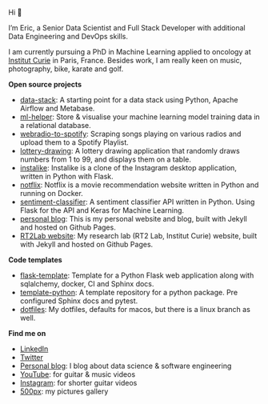 Hi 👋

I’m Eric, a Senior Data Scientist and Full Stack Developer with additional Data Engineering and DevOps skills.

I am currently pursuing a PhD in Machine Learning applied to oncology at [Institut Curie](https://institut-curie.org/) in Paris, France. 
Besides work, I am really keen on music, photography, bike, karate and golf.

**Open source projects**

- [data-stack](https://github.com/ericdaat/data-stack): A starting point for a data stack using Python, Apache Airflow and Metabase.
- [ml-helper](https://github.com/ericdaat/ml-helper): Store & visualise your machine learning model training data in a relational database.
- [webradio-to-spotify](https://github.com/ericdaat/webradio-to-spotify): Scraping songs playing on various radios and upload them to a Spotify Playlist.
- [lottery-drawing](https://github.com/ericdaat/lottery): A lottery drawing application that randomly draws numbers from 1 to 99, and displays them on a table.
- [instalike](https://github.com/ericdaat/instalike): Instalike is a clone of the Instagram desktop application, written in Python with Flask.
- [notflix](https://github.com/ericdaat/notflix): Notflix is a movie recommendation website written in Python and running on Docker.
- [sentiment-classifier](https://github.com/ericdaat/sentiment-classifier): A sentiment classifier API written in Python. Using Flask for the API and Keras for Machine Learning.
- [personal blog](https://github.com/ericdaat/ericdaat.github.io): This is my personal website and blog, built with Jekyll and hosted on Github Pages.
- [RT2Lab website](https://github.com/rt2lab/rt2lab.github.io): My research lab (RT2 Lab, Institut Curie) website, built with Jekyll and hosted on Github Pages.

**Code templates**

- [flask-template](https://github.com/ericdaat/flask-template): Template for a Python Flask web application along with sqlalchemy, docker, CI and Sphinx docs.
- [template-python](https://github.com/ericdaat/template-python): A template repository for a python package. Pre configured Sphinx docs and pytest.
- [dotfiles](https://github.com/ericdaat/dotfiles): My dotfiles, defaults for macos, but there is a linux branch as well.

**Find me on**

- [LinkedIn](https://www.linkedin.com/in/ericdaoud/)
- [Twitter](https://twitter.com/ericdaoud)
- [Personal blog](https://edaoud.com/): I blog about data science & software engineering
- [YouTube](https://www.youtube.com/channel/UCVuDs3gy11RXRd5m-TSRAyQ): for guitar & music videos
- [Instagram](https://www.instagram.com/ericda/): for shorter guitar videos
- [500px](https://500px.com/p/ericda?view=photos): my pictures gallery
